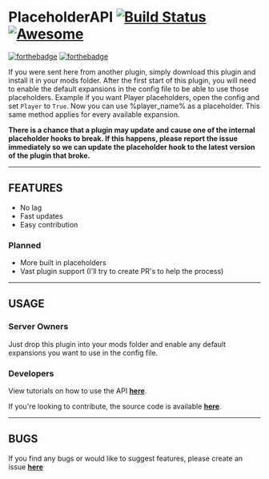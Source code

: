 # PlaceholderAPI [![Build Status](https://travis-ci.org/rojo8399/PlaceholderAPI.svg?branch=annotations)](https://travis-ci.org/rojo8399/PlaceholderAPI) [![Awesome](https://cdn.rawgit.com/sindresorhus/awesome/d7305f38d29fed78fa85652e3a63e154dd8e8829/media/badge.svg)](https://github.com/sindresorhus/awesome)
[![forthebadge](http://forthebadge.com/images/badges/made-with-crayons.svg)](http://forthebadge.com) [![forthebadge](http://forthebadge.com/images/badges/fuck-it-ship-it.svg)](http://forthebadge.com)

If you were sent here from another plugin, simply download this plugin and install it in your mods folder. After the first start of this plugin, you will need to enable the default expansions in the config file to be able to use those placeholders. Example if you want Player placeholders, open the config and set <code>Player</code> to <code>True</code>. Now you can use %player_name% as a placeholder. This same method applies for every available expansion.

**There is a chance that a plugin may update and cause one of the internal placeholder hooks to break. If this happens, please report the issue immediately so we can update the placeholder hook to the latest version of the plugin that broke.**

----------

## FEATURES

* No lag
* Fast updates
* Easy contribution

### Planned
* More built in placeholders
* Vast plugin support (I'll try to create PR's to help the process)

----------

## USAGE
### Server Owners
Just drop this plugin into your mods folder and enable any default expansions you want to use in the config file.
### Developers
View tutorials on how to use the API **[here](https://github.com/rojo8399/PlaceholderAPI/wiki/Developers/)**.

If you're looking to contribute, the source code is available **[here](https://github.com/rojo8399/PlaceholderAPI)**.

----------

## BUGS
If you find any bugs or would like to suggest features, please create an issue **[here](https://github.com/rojo8399/PlaceholderAPI/issues)**
